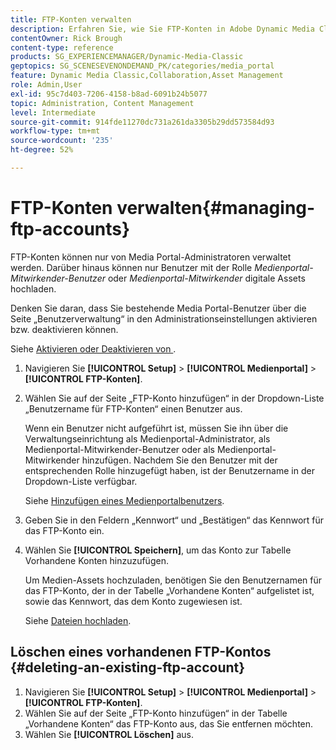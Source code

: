 ```yaml
---
title: FTP-Konten verwalten
description: Erfahren Sie, wie Sie FTP-Konten in Adobe Dynamic Media Classic verwalten.
contentOwner: Rick Brough
content-type: reference
products: SG_EXPERIENCEMANAGER/Dynamic-Media-Classic
geptopics: SG_SCENESEVENONDEMAND_PK/categories/media_portal
feature: Dynamic Media Classic,Collaboration,Asset Management
role: Admin,User
exl-id: 95c7d403-7206-4158-b8ad-6091b24b5077
topic: Administration, Content Management
level: Intermediate
source-git-commit: 914fde11270dc731a261da3305b29dd573584d93
workflow-type: tm+mt
source-wordcount: '235'
ht-degree: 52%

---
```


# FTP-Konten verwalten{#managing-ftp-accounts}

FTP-Konten können nur von Media Portal-Administratoren verwaltet werden. Darüber hinaus können nur Benutzer mit der Rolle *Medienportal-Mitwirkender-Benutzer* oder *Medienportal-Mitwirkender* digitale Assets hochladen.

Denken Sie daran, dass Sie bestehende Media Portal-Benutzer über die Seite „Benutzerverwaltung“ in den Administrationseinstellungen aktivieren bzw. deaktivieren können.

Siehe [Aktivieren oder Deaktivieren von &#x200B;](administration-setup.md#activating_or_deactivating_users).

1. Navigieren Sie **[!UICONTROL Setup]** > **[!UICONTROL Medienportal]** > **[!UICONTROL FTP-Konten]**.
1. Wählen Sie auf der Seite „FTP-Konto hinzufügen“ in der Dropdown-Liste „Benutzername für FTP-Konten“ einen Benutzer aus.

   Wenn ein Benutzer nicht aufgeführt ist, müssen Sie ihn über die Verwaltungseinrichtung als Medienportal-Administrator, als Medienportal-Mitwirkender-Benutzer oder als Medienportal-Mitwirkender hinzufügen. Nachdem Sie den Benutzer mit der entsprechenden Rolle hinzugefügt haben, ist der Benutzername in der Dropdown-Liste verfügbar.

   Siehe [Hinzufügen eines Medienportalbenutzers](adding-media-portal-users.md#adding_a_media_portal_user).

1. Geben Sie in den Feldern „Kennwort“ und „Bestätigen“ das Kennwort für das FTP-Konto ein.
1. Wählen Sie **[!UICONTROL Speichern]**, um das Konto zur Tabelle Vorhandene Konten hinzuzufügen.

   Um Medien-Assets hochzuladen, benötigen Sie den Benutzernamen für das FTP-Konto, der in der Tabelle „Vorhandene Konten“ aufgelistet ist, sowie das Kennwort, das dem Konto zugewiesen ist.

   Siehe [Dateien hochladen](uploading-files.md#uploading_files).

## Löschen eines vorhandenen FTP-Kontos {#deleting-an-existing-ftp-account}

1. Navigieren Sie **[!UICONTROL Setup]** > **[!UICONTROL Medienportal]** > **[!UICONTROL FTP-Konten]**.
1. Wählen Sie auf der Seite „FTP-Konto hinzufügen“ in der Tabelle „Vorhandene Konten“ das FTP-Konto aus, das Sie entfernen möchten.
1. Wählen Sie **[!UICONTROL Löschen]** aus.
